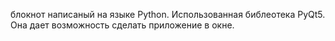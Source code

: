 блокнот написаный на языке Python. Использованная библеотека PyQt5. Она дает возможность сделать приложение в окне.
